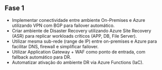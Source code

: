 ## Fase 1

- Implementar conectividade entre ambiente On-Premises e Azure utilizando VPN com BGP para failover automático.
- Criar ambiente de Disaster Recovery utilizando Azure Site Recovery (ASR) para replicar workloads críticos (APP, DB, File Server).
- Utilizar mesma sub-rede (range de IP) entre on-premises e Azure para facilitar DNS, firewall e simplificar failover.
- Utilizar Application Gateway + WAF como ponto de entrada, com fallback automático para DR.
- Automatizar ativação do ambiente DR via Azure Functions (IaC).